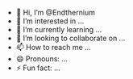 - 👋 Hi, I’m @Endthernium
- 👀 I’m interested in ...
- 🌱 I’m currently learning ...
- 💞️ I’m looking to collaborate on ...
- 📫 How to reach me ...
- 😄 Pronouns: ...
- ⚡ Fun fact: ...

<!---
Endthernium/Endthernium is a ✨ special ✨ repository because its `README.md` (this file) appears on your GitHub profile.
You can click the Preview link to take a look at your changes.
--->
